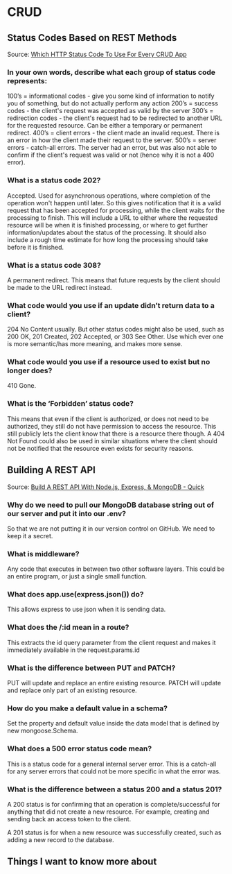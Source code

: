 # CRUD

## Status Codes Based on REST Methods

Source: [Which HTTP Status Code To Use For Every CRUD App](https://www.moesif.com/blog/technical/api-design/Which-HTTP-Status-Code-To-Use-For-Every-CRUD-App/)

### In your own words, describe what each group of status code represents:

100’s = informational codes - give you some kind of information to notify you of something, but do not actually perform any action
200’s = success codes - the client's request was accepted as valid by the server
300’s = redirection codes - the client's request had to be redirected to another URL for the requested resource. Can be either a temporary or permanent redirect.
400’s = client errors - the client made an invalid request. There is an error in how the client made their request to the server.
500’s = server errors - catch-all errors. The server had an error, but was also not able to confirm if the client's request was valid or not (hence why it is not a 400 error).

### What is a status code 202?

Accepted. Used for asynchronous operations, where completion of the operation won't happen until later. So this gives notification that it is a valid request that has been accepted for processing, while the client waits for the processing to finish. This will include a URL to either where the requested resource will be when it is finished processing, or where to get further information/updates about the status of the processing. It should also include a rough time estimate for how long the processing should take before it is finished.

### What is a status code 308?

A permanent redirect. This means that future requests by the client should be made to the URL redirect instead.

### What code would you use if an update didn’t return data to a client?

204 No Content usually. But other status codes might also be used, such as 200 OK, 201 Created, 202 Accepted, or 303 See Other. Use which ever one is more semantic/has more meaning, and makes more sense.

### What code would you use if a resource used to exist but no longer does?

410 Gone.

### What is the ‘Forbidden’ status code?

This means that even if the client is authorized, or does not need to be authorized, they still do not have permission to access the resource. This still publicly lets the client know that there is a resource there though. A 404 Not Found could also be used in similar situations where the client should not be notified that the resource even exists for security reasons.

## Building A REST API

Source: [Build A REST API With Node.js, Express, & MongoDB - Quick](https://www.youtube.com/watch?v=fgTGADljAeg&t=2s)

### Why do we need to pull our MongoDB database string out of our server and put it into our .env?

So that we are not putting it in our version control on GitHub. We need to keep it a secret.

### What is middleware?

Any code that executes in between two other software layers. This could be an entire program, or just a single small function.

### What does app.use(express.json()) do?

This allows express to use json when it is sending data.

### What does the /:id mean in a route?

This extracts the id query parameter from the client request and makes it immediately available in the request.params.id

### What is the difference between PUT and PATCH?

PUT will update and replace an entire existing resource. PATCH will update and replace only part of an existing resource.

### How do you make a default value in a schema?

Set the property and default value inside the data model that is defined by new mongoose.Schema.

### What does a 500 error status code mean?

This is a status code for a general internal server error. This is a catch-all for any server errors that could not be more specific in what the error was.

### What is the difference between a status 200 and a status 201?

A 200 status is for confirming that an operation is complete/successful for anything that did not create a new resource. For example, creating and sending back an access token to the client.

A 201 status is for when a new resource was successfully created, such as adding a new record to the database.

## Things I want to know more about
